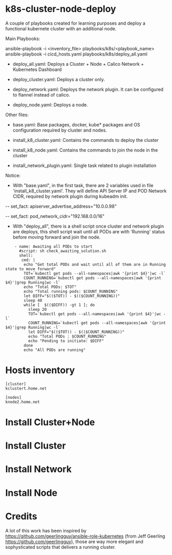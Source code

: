 # k8s-cluster-node-deploy
A couple of playbooks created for learning purposes and deploy a functional kubernete cluster with an additional node.

Main Playbooks:

ansible-playbook -i <inventory_file> playbooks/k8s/<playbook_name>
ansible-playbook -i cicd_hosts.yaml playbooks/k8s/deploy_all.yaml

- deploy_all.yaml: Deploys a Cluster + Node + Calico Network + Kubernetes Dashboard

- deploy_cluster.yaml: Deploys a cluster only.

- deploy_network.yaml: Deploys the network plugin. It can be configured to flannel instead of calico.

- deploy_node.yaml: Deploys a node.


Other files:

- base.yaml: Base packages, docker, kube* packages and OS configuration required by cluster and nodes.

- install_k8_cluster.yaml: Contains the commands to deploy the cluster

- install_k8_node.yaml: Contains the commands to join the node in the cluster

- install_network_plugin.yaml: Single task related to plugin installation



Notice:
- With "base.yaml", in the first task, there are 2 variables used in file 'install_k8_cluster.yaml'. They will define API Server IP and POD Network CIDR, required by network plugin during kubeadm init.

-- set_fact: apiserver_advertise_address="10.0.0.98"

-- set_fact: pod_network_cidr="192.168.0.0/16"

- With "deploy_all", there is a shell script once cluster and network plugin are deploys, this shell script wait until all PODs are with 'Running' status before moving forward and join the node. 

```
    - name: Awaiting all PODs to start
      #script: sh check_awaiting_solution.sh
      shell:
       cmd: |
        echo "Get total PODs and wait until all of them are in Running state to move forward"
        TOT=`kubectl get pods --all-namespaces|awk '{print $4}'|wc -l`
        COUNT_RUNNING=`kubectl get pods --all-namespaces|awk '{print $4}'|grep Running|wc -l`
        echo "Total PODs: $TOT"
        echo "Total running pods: $COUNT_RUNNING"
        let DIFF="$(($TOT)) - $(($COUNT_RUNNING))"
        sleep 40
        while [  $(($DIFF)) -gt 1 ]; do
          sleep 20
          TOT=`kubectl get pods --all-namespaces|awk '{print $4}'|wc -l`
          COUNT_RUNNING=`kubectl get pods --all-namespaces|awk '{print $4}'|grep Running|wc -l`
          let DIFF="$(($TOT)) - $(($COUNT_RUNNING))"
          echo "Total PODs : $COUNT_RUNNING"
          echo "Pending to initiate: $DIFF"
        done
        echo "All PODs are running"
```


# Hosts inventory

```
[cluster]
kclustert.home.net

[nodes]
knode2.home.net
```

# Install Cluster+Node

# Install Cluster

# Install Network

# Install Node

# Credits
A lot of this work has been inspired by https://github.com/geerlingguy/ansible-role-kubernetes (from Jeff Geerling  https://github.com/geerlingguy), those are way more elegant and sophysticated scripts that delivers a running cluster.  
